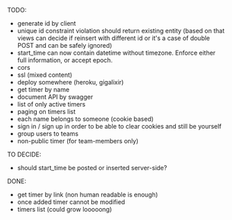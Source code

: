 TODO:
* generate id by client
* unique id constraint violation should return existing entity (based on that views can decide if reinsert with different id or it's a case of double POST and can be safely ignored)
* start_time can now contain datetime without timezone. Enforce either full information, or accept epoch.
* cors
* ssl (mixed content)
* deploy somewhere (heroku, gigalixir)
* get timer by name
* document API by swagger
* list of only active timers
* paging on timers list
* each name belongs to someone (cookie based)
* sign in / sign up in order to be able to clear cookies and still be yourself
* group users to teams
* non-public timer (for team-members only)

TO DECIDE:
* should start_time be posted or inserted server-side?

DONE:
* get timer by link (non human readable is enough)
* once added timer cannot be modified
* timers list (could grow looooong)
